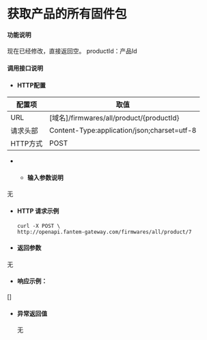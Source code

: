 # 获取产品的所有固件包

#### 功能说明

现在已经修改，直接返回空。
productId：产品Id

#### 调用接口说明

* #### HTTP配置

| 配置项 | 取值 |
| --- | --- |
| URL | \[域名\]/firmwares/all/product/{productId} |
| 请求头部 | Content-Type:application/json;charset=utf-8 |
| HTTP方式 | POST |

* * #### 输入参数说明

无

* #### HTTP 请求示例

  ```
  curl -X POST \
  http://openapi.fantem-gateway.com/firmwares/all/product/7 
  ```

* #### 返回参数

无

* #### 响应示例：
[]

* #### 异常返回值

  无






























